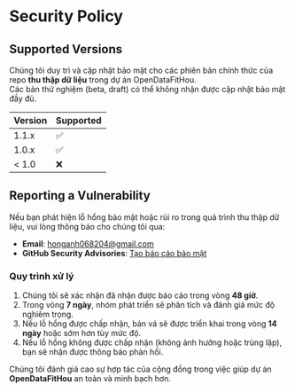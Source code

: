 # Security Policy

## Supported Versions

Chúng tôi duy trì và cập nhật bảo mật cho các phiên bản chính thức của repo **thu thập dữ liệu** trong dự án OpenDataFitHou.  
Các bản thử nghiệm (beta, draft) có thể không nhận được cập nhật bảo mật đầy đủ.  

| Version   | Supported          |
| --------- | ------------------ |
| 1.1.x     | :white_check_mark: |
| 1.0.x     | :white_check_mark: |
| < 1.0     | :x:                |

## Reporting a Vulnerability

Nếu bạn phát hiện lỗ hổng bảo mật hoặc rủi ro trong quá trình thu thập dữ liệu, vui lòng thông báo cho chúng tôi qua:  

- **Email**: honganh068204@gmail.com  
- **GitHub Security Advisories**: [Tạo báo cáo bảo mật](../../security/advisories/new)  

### Quy trình xử lý

1. Chúng tôi sẽ xác nhận đã nhận được báo cáo trong vòng **48 giờ**.  
2. Trong vòng **7 ngày**, nhóm phát triển sẽ phân tích và đánh giá mức độ nghiêm trọng.  
3. Nếu lỗ hổng được chấp nhận, bản vá sẽ được triển khai trong vòng **14 ngày** hoặc sớm hơn tùy mức độ.  
4. Nếu lỗ hổng không được chấp nhận (không ảnh hưởng hoặc trùng lặp), bạn sẽ nhận được thông báo phản hồi.  

Chúng tôi đánh giá cao sự hợp tác của cộng đồng trong việc giúp dự án **OpenDataFitHou** an toàn và minh bạch hơn.  
